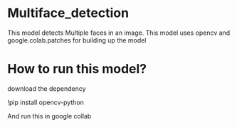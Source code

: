 # Multiface_detection

This model detects Multiple faces in an image.
This model uses opencv and google.colab.patches for building up the model

# How to run this model?

download the dependency 

!pip install opencv-python

And run this in google collab 
